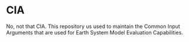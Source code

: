 # CIA

No, not that CIA.  This repository us used to maintain the Common Input Arguments that are used for Earth System Model Evaluation Capabilities.  
